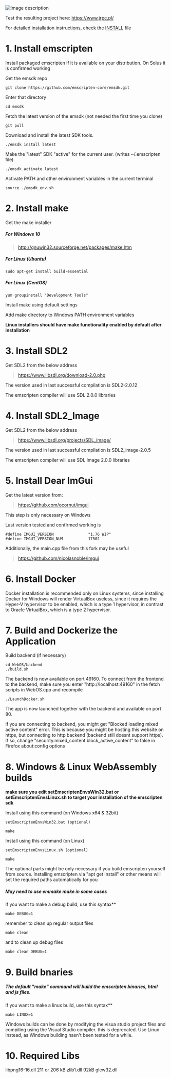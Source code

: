 ![Image description](https://jrpc.pl/Images/WebOS_banner.png)

Test the resulting project here: https://www.jrpc.pl/

For detailed installation instructions, check the [INSTALL](INSTALL) file

# 1. Install emscripten

Install packaged emscripten if it is available on your distribution. On Solus it is confirmed working

Get the emsdk repo
```
git clone https://github.com/emscripten-core/emsdk.git
```
Enter that directory
```
cd emsdk
```
Fetch the latest version of the emsdk (not needed the first time you clone)
```
git pull
```
Download and install the latest SDK tools.
```
./emsdk install latest
```
Make the "latest" SDK "active" for the current user. (writes ~/.emscripten file)
```
./emsdk activate latest
```
Activate PATH and other environment variables in the current terminal
```
source ./emsdk_env.sh
```

# 2. Install make

Get the make installer

##### For Windows 10

> http://gnuwin32.sourceforge.net/packages/make.htm

##### For Linux (Ubuntu)
```
sudo apt-get install build-essential
```
##### For Linux (CentOS)
```
yum groupinstall "Development Tools"
```
Install make using default settings

Add make directory to Windows PATH environment variables

**Linux installers should have make functionality enabled by default after installation**


# 3. Install SDL2

Get SDL2 from the below address

> https://www.libsdl.org/download-2.0.php

The version used in last successful compilation is SDL2-2.0.12

The emscripten compiler will use SDL 2.0.0 libraries


# 4. Install SDL2_Image

Get SDL2 from the below address

> https://www.libsdl.org/projects/SDL_image/

The version used in last successful compilation is SDL2_image-2.0.5

The emscripten compiler will use SDL Image 2.0.0 libraries

# 5. Install Dear ImGui

Get the latest version from: 

> https://github.com/ocornut/imgui

This step is only necessary on Windows

Last version tested and confirmed working is 
```
#define IMGUI_VERSION               "1.76 WIP"
#define IMGUI_VERSION_NUM           17502
```

Additionally, the main.cpp file from this fork may be useful

> https://github.com/nicolasnoble/imgui


# 6. Install Docker

Docker installation is recommended only on Linux systems, since installing Docker for Windows will render VirtualBox useless, since it requires the Hyper-V hypervisor to be enabled, which is a type 1 hypervisor, in contrast to Oracle VirtualBox, which is a type 2 hypervisor.

# 7. Build and Dockerize the Application

Build backend (if necessary)

```
cd WebOS/backend
./build.sh
```

The backend is now available on port 49160. 
To connect from the frontend to the backend, make sure you enter "http://localhost:49160" in the fetch scripts in WebOS.cpp and recompile

```
./LaunchDocker.sh
```

The app is now launched together with the backend and available on port 80.

If you are connecting to backend, you might get "Blocked loading mixed active content" error. This is because you might be hosting this website on https, but connecting to http backend (backend still doesnt support https). If so, change "security.mixed_content.block_active_content" to false in Firefox about:config options

# 8. Windows & Linux WebAssembly builds

**make sure you edit setEmscriptenEnvsWin32.bat or setEmscriptenEnvsLinux.sh to target your installation of the emscripten sdk**

Install using this command  (on Windows x64 & 32bit)

```
setEmscriptenEnvsWin32.bat (optional)
 
make
```
Install using this command  (on Linux)
```
setEmscriptenEnvsLinux.sh (optional)

make
```
The optional parts might be only necessary if you build emscripten yourself from source. Installing emscripten via "apt get install" or other means will set the required paths automatically for you 

##### May need to use emmake make in some cases

If you want to make a debug build, use this syntax**
```
make DEBUG=1
```

remember to clean up regular output files
```
make clean
```

and to clean up debug files
```
make clean DEBUG=1
```
# 9. Build bnaries

##### The default "make" command will build the emscripten binaries, html and js files.

If you want to make a linux build, use this syntax**
```
make LINUX=1
```

Windows builds can be done by modifying the visua studio project files and compiling using the Visual Studio compiler. this is deprecated. Use Linux instead, as Windows building hasn't been tested for a while.


# 10. Required Libs
libpng16-16.dll 211 or 206 kB
zlib1.dll 92kB
glew32.dll
